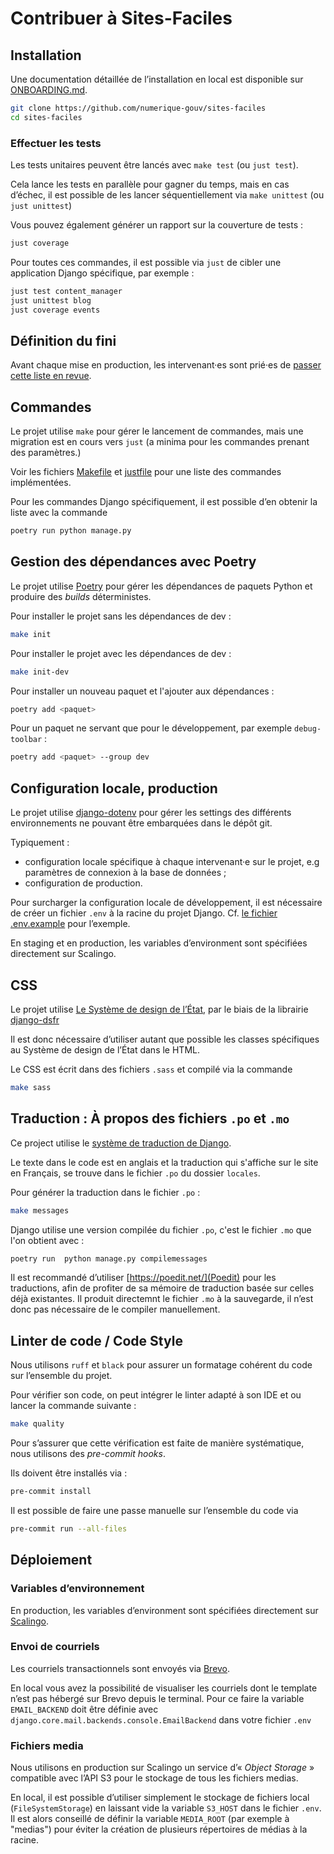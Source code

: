 # Contribuer à Sites-Faciles

## Installation

Une documentation détaillée de l’installation en local est disponible sur [ONBOARDING.md](./ONBOARDING.md).

```sh
git clone https://github.com/numerique-gouv/sites-faciles
cd sites-faciles
```

### Effectuer les tests
Les tests unitaires peuvent être lancés avec `make test` (ou `just test`).

Cela lance les tests en parallèle pour gagner du temps, mais en cas d’échec, il est possible de les lancer
séquentiellement via `make unittest` (ou `just unittest`)

Vous pouvez également générer un rapport sur la couverture de tests :

```sh
just coverage
```

Pour toutes ces commandes, il est possible via `just` de cibler une application Django spécifique, par exemple :

```sh
just test content_manager
just unittest blog
just coverage events
```

## Définition du fini

Avant chaque mise en production, les intervenant·es sont prié·es de [passer cette liste en revue](./DOD.md).

## Commandes
Le projet utilise `make` pour gérer le lancement de commandes, mais une migration est en cours vers `just`
(a minima pour les commandes prenant des paramètres.)

Voir les fichiers [Makefile](./Makefile) et [justfile](./justfile) pour une liste des commandes implémentées.

Pour les commandes Django spécifiquement, il est possible d’en obtenir la liste avec la commande

```sh
poetry run python manage.py
```


## Gestion des dépendances avec Poetry

Le projet utilise [Poetry](https://python-poetry.org/) pour gérer les dépendances de paquets Python et produire des *builds*
déterministes.

Pour installer le projet sans les dépendances de dev :

```sh
make init
```

Pour installer le projet avec les dépendances de dev :

```sh
make init-dev
```


Pour installer un nouveau paquet et l'ajouter aux dépendances :

```sh
poetry add <paquet>
```

Pour un paquet ne servant que pour le développement, par exemple `debug-toolbar` :

```sh
poetry add <paquet> --group dev
```

## Configuration locale, production

Le projet utilise [django-dotenv](https://github.com/jpadilla/django-dotenv) pour gérer les settings des différents environnements ne pouvant être embarquées dans le dépôt git.

Typiquement :

 * configuration locale spécifique à chaque intervenant·e sur le projet, e.g paramètres de connexion à la base de données ;
 * configuration de production.

Pour surcharger la configuration locale de développement, il est nécessaire de créer un fichier `.env` à la racine du projet Django.
Cf. [le fichier .env.example](./src/.env.example) pour l’exemple.

En staging et en production, les variables d’environment sont spécifiées directement sur Scalingo.

## CSS

Le projet utilise [Le Système de design de l’État](https://www.systeme-de-design.gouv.fr/), par le biais de la librairie
[django-dsfr](https://github.com/numerique-gouv/django-dsfr)

Il est donc nécessaire d’utiliser autant que possible les classes spécifiques au Système de design de l’État dans le HTML.

Le CSS est écrit dans des fichiers `.sass` et compilé via la commande

```sh
make sass
```

## Traduction : À propos des fichiers `.po` et `.mo`

Ce project utilise le [système de traduction de Django](https://docs.djangoproject.com/en/dev/topics/i18n/translation/).

Le texte dans le code est en anglais et la traduction qui s'affiche sur le site en Français, se trouve dans le fichier
`.po` du dossier `locales`.


Pour générer la traduction dans le fichier `.po` :

```sh
make messages
```

Django utilise une version compilée du fichier `.po`, c'est le fichier `.mo` que l'on obtient avec :

```sh
poetry run  python manage.py compilemessages
```

Il est recommandé d’utiliser [https://poedit.net/](Poedit) pour les traductions, afin de profiter de sa mémoire de traduction
basée sur celles déjà existantes. Il produit directemnt le fichier `.mo` à la sauvegarde, il n’est donc pas nécessaire de le
compiler manuellement.

## Linter de code / Code Style

Nous utilisons `ruff` et `black` pour assurer un formatage cohérent du code sur l’ensemble du projet.

Pour vérifier son code, on peut intégrer le linter adapté à son IDE et ou lancer la commande suivante :

```sh
make quality
```

Pour s’assurer que cette vérification est faite de manière systématique, nous utilisons des *pre-commit hooks*.

Ils doivent être installés via :

```sh
pre-commit install
```

Il est possible de faire une passe manuelle sur l’ensemble du code via

```sh
pre-commit run --all-files
```

## Déploiement

### Variables d’environnement

En production, les variables d’environment sont spécifiées directement sur [Scalingo](https://scalingo.com/).

### Envoi de courriels

Les courriels transactionnels sont envoyés via [Brevo](https://www.brevo.com/fr/).

En local vous avez la possibilité de visualiser les courriels dont le template n’est pas hébergé sur Brevo depuis le terminal.
Pour ce faire la variable `EMAIL_BACKEND` doit être définie avec `django.core.mail.backends.console.EmailBackend` dans votre fichier `.env`

### Fichiers media

Nous utilisons en production sur Scalingo un service d’« *Object Storage* » compatible avec l’API S3 pour le stockage de tous les fichiers medias.

En local, il est possible d’utiliser simplement le stockage de fichiers local (`FileSystemStorage`) en laissant vide la variable `S3_HOST` dans le fichier `.env`.
Il est alors conseillé de définir la variable `MEDIA_ROOT` (par exemple à "medias") pour éviter la création de plusieurs répertoires de médias à la racine.
